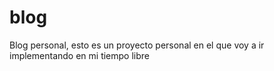 # blog
Blog personal, esto es un proyecto personal en el que voy a ir implementando en mi tiempo libre
